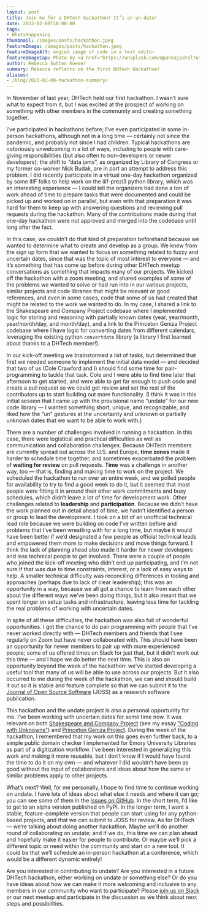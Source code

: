 ```yaml
---
layout: post
title: Join me for a DHTech hackathon? It’s an un-date!
date: 2023-02-09T10:00:00
tags:
- WhatsHappening
thumbnail: /images/posts/hackathon.jpeg
featureImage: /images/posts/hackathon.jpeg
featureImageAlt: angled image of code in a text editor
featureImageCap: Photo by <a href="https://unsplash.com/@pankajpatel?utm_source=unsplash&utm_medium=referral&utm_content=creditCopyText">Pankaj Patel</a> on <a href="https://unsplash.com/photos/_SgRNwAVNKw?utm_source=unsplash&utm_medium=referral&utm_content=creditCopyText">Unsplash</a>
author: Rebecca Sutton Koeser
summary: Rebecca reflects on the first DHTech Hackathon!
aliases:
- /blog/2023-02-09-hackathon-summary/
---
```


In November of last year, DHTech held our first hackathon. I wasn’t sure what to expect from it, but I was excited at the prospect of working on something with other members in the community and creating something together.

I’ve participated in hackathons before; I’ve even participated in some in-person hackathons, although not in a long time — certainly not since the pandemic, and probably not since I had children. Typical hackathons are notoriously unwelcoming in a lot of ways, including to people with care-giving responsibilities (but also often to non-developers or newer developers); the shift to “data jams”, as organized by Library of Congress or my former co-worker Nick Budak, are in part an attempt to address this problem.  I did recently participate in a virtual one-day hackathon organized by some IIIF folks to help work on the iiif-prezi3 python library, which was an interesting experience — I could tell the organizers had done a ton of work ahead of time to prepare tasks that were documented and could be picked up and worked on in parallel, but even with that preparation it was hard for them to keep up with answering questions and reviewing pull requests during the hackathon. Many of the contributions made during that one-day hackathon were not approved and merged into the codebase until long after the fact.

In this case, we couldn’t do that kind of preparation beforehand because we wanted to determine what to create and develop as a group. We knew from the sign up form that we wanted to focus on something related to fuzzy and uncertain dates, since that was the topic of most interest to everyone — and it’s something that has come up before during other DHTech meetup conversations as something that impacts many of our projects.  We kicked off the hackathon with a zoom meeting, and shared examples of some of the problems we wanted to solve or had run into in our various projects, similar projects and code libraries that might be relevant or good references, and even in some cases, code that some of us had created that might be related to the work we wanted to do. In my case, I  shared a link to the Shakespeare and Company Project codebase where I implemented logic for storing and reasoning with partially known dates (year, year/month, year/month/day, and month/day), and a link to the Princeton Geniza Project codebase where I have logic for converting dates from different calendars, leveraging the existing python `convertdate` library (a library I first learned about thanks to a DHTech member!).

In our kick-off meeting we brainstormed a list of tasks, but determined that first we needed someone to implement the initial data model — and decided that two of us (Cole Crawford and I) should find some time for pair-programming to tackle that task. Cole and I were able to find time later that afternoon to get started, and were able to get far enough to push code and create a pull request so we could get review and set the rest of the contributors up to start building out more functionality. (I think it was in this initial session that I came up with the provisional name “undate” for our new code library — I wanted something short, unique, and recognizable, and liked how the “un” gestures at the uncertainty and unknown or partially unknown dates that we want to be able to work with.)

There are a number of challenges involved in running a hackathon. In this case, there were logistical and practical difficulties as well as communication and collaboration challenges. Because DHTech members are currently spread out across the U.S. and Europe, **time zones** made it harder to schedule time together, and sometimes exacerbated the problem of **waiting for review** on pull requests.  **Time** was a challenge in another way, too — that is, finding and making time to work on the project. We scheduled the hackathon to run over an entire week, and we polled people for availability to try to find a good week to do it, but it seemed that most people were fitting it in around their other work commitments and busy schedules, which didn’t leave a lot of time for development work.  Other challenges related to **leadership** and **participation**. Because we didn’t have the work planned out in detail ahead of time, we hadn’t identified a person or group to lead the development. I took on a bit of an unofficial technical lead role because we were building on code I’ve written before and problems that I’ve been wrestling with for a long time, but maybe it would have been better if we’d designated a few people as official technical leads and empowered them more to make decisions and move things forward. I think the lack of planning ahead also made it harder for newer developers and less technical people to get involved. There were a couple of people who joined the kick-off meeting who didn’t end up participating, and I’m not sure if that was due to time constraints, interest, or a lack of easy ways to help. A smaller technical difficulty was reconciling differences in tooling and approaches (perhaps due to lack of clear leadership); this was an opportunity in a way, because we all got a chance to learn from each other about the different ways we’ve been doing things, but it also meant that we spent longer on setup tasks and infrastructure, leaving less time for tackling the real problems of working with uncertain dates. 

In spite of all these difficulties, the hackathon was also full of wonderful opportunities. I got the chance to do pair programming with people that I’ve never worked directly with — DHTech members and friends that I see regularly on Zoom but have never collaborated with. This should have been an opportunity for newer members to pair up with more experienced people; some of us offered times on Slack for just that, but it didn’t work out this time — and I hope we do better the next time. This is also an opportunity beyond the week of the hackathon: we’ve started developing a useful tool that many of us will be able to use across our projects. But it also occurred to me during the week of the hackathon, we can and should build it out so it is stable and feature complete so that we can submit it to the [Journal of Open Source Software](https://joss.theoj.org/) (JOSS) as a research software publication.  

This hackathon and the undate project is also a personal opportunity for me. I’ve been working with uncertain dates for some time now. It was relevant on both [Shakespeare and Company Project](https://shakespeareandco.princeton.edu/) (see my essay ["Coding with Unknowns"](https://cdh.princeton.edu/updates/2019/12/05/coding-unknowns/)) and [Princeton Geniza Project](https://geniza.princeton.edu/). During the week of the hackathon, I remembered that my work on this goes even further back, to a simple public domain checker I implemented for Emory University Libraries as part of a digitization workflow. I’ve been interested in generalizing this work and making it more reusable, but I don’t know if I would have found the time to do it on my own — and whatever I did wouldn’t have been as good without the input of collaborators and ideas about how the same or similar problems apply to other projects. 

What’s next?  Well, for me personally, I hope to find time to continue working on undate. I have lots of ideas about what else it needs and where it can go; you can see some of them in the [issues on GitHub](https://github.com/dh-tech/undate-python/issues). In the short term, I’d like to get to an alpha version published on PyPI. In the longer term, I want a stable, feature-complete version that people can start using for any python-based projects, and that we can submit to JOSS for review. As for DHTech — we’re talking about doing another hackathon. Maybe we’ll do another round of collaborating on undate; and if we do, this time we can plan ahead and hopefully make it easier for people to contribute. Or maybe we’ll pick a different topic or need within the community and start on a new tool. It could be that we’ll schedule an in-person hackathon at a conference, which would be a different dynamic entirely!  

Are you interested in contributing to undate? Are you interested in a future DHTech hackathon, either working on undate or something else? Or do you have ideas about how we can make it more welcoming and inclusive to any members in our community who want to participate? Please [join us on Slack](/join) or our next meetup and participate in the discussion as we think about next steps and possibilities.
